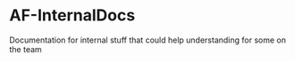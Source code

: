 # AF-InternalDocs
Documentation for internal stuff that could help understanding for some on the team
